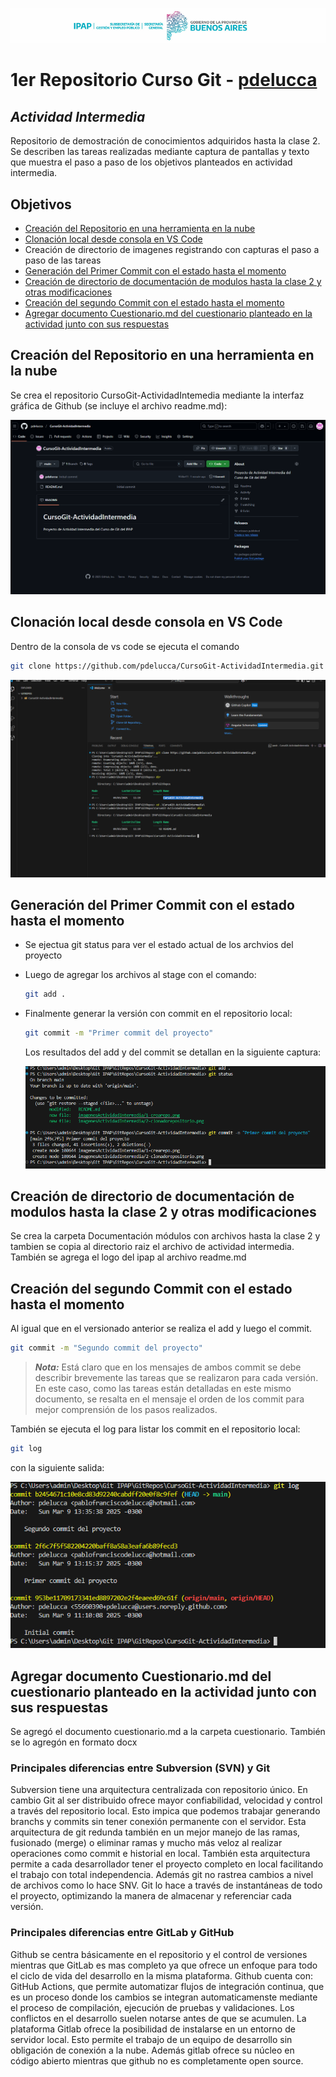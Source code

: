  ![Clonado de Repositorio](imagenesActividadIntermedia/ipapcabecera.png)

# 1er Repositorio Curso Git - [pdelucca](https://github.com/pdelucca)

## _Actividad Intermedia_

Repositorio de demostración de conocimientos adquiridos hasta la clase 2. Se describen las tareas realizadas mediante captura de pantallas y texto que muestra el paso a paso de los objetivos planteados en actividad intermedia.

## Objetivos

- [Creación del Repositorio en una herramienta en la nube](#creaci%C3%B3n-del-repositorio-en-una-herramienta-en-la-nube)
- [Clonación local desde consola en VS Code](#clonaci%C3%B3n-local-desde-consola-en-vs-code)
- Creación de directorio de imagenes registrando con capturas el paso a paso de las tareas
- [Generación del Primer Commit con el estado hasta el momento](#generaci%C3%B3n-del-primer-commit-con-el-estado-hasta-el-momento)
- [Creación de directorio de documentación de modulos hasta la clase 2 y otras modificaciones](#creaci%C3%B3n-de-directorio-de-documentaci%C3%B3n-de-modulos-hasta-la-clase-2-y-otras-modificaciones)
- [Creación del segundo Commit con el estado hasta el momento](#creaci%C3%B3n-del-segundo-commit-con-el-estado-hasta-el-momento)
- [Agregar documento Cuestionario.md del cuestionario planteado en la actividad junto con sus respuestas](#agregar-documento-cuestionariomd-del-cuestionario-planteado-en-la-actividad-junto-con-sus-respuestas)


## Creación del Repositorio en una herramienta en la nube

Se crea el repositorio CursoGit-ActividadIntemedia mediante la interfaz gráfica de Github (se incluye el archivo readme.md):

![Creación del Repositorio](imagenesActividadIntermedia/1-crearepo.png)

## Clonación local desde consola en VS Code
Dentro de la consola de vs code se ejecuta el comando
```sh
git clone https://github.com/pdelucca/CursoGit-ActividadIntermedia.git
```

![Clonado de Repositorio](imagenesActividadIntermedia/2-clonadorepositorio.png)

## Generación del Primer Commit con el estado hasta el momento
   - Se ejectua git status para ver el estado actual de los archvios del proyecto
   - Luego de agregar los archivos al stage con el comando:
   
      ```sh
      git add .
      ```
   - Finalmente generar la versión con commit en el repositorio local:
     
     ```sh
     git commit -m "Primer commit del proyecto"
     ```

      Los resultados del add y del commit se detallan en la siguiente captura:


      ![Clonado de Repositorio](imagenesActividadIntermedia/3-AddCommit.png)

  ## Creación de directorio de documentación de modulos hasta la clase 2 y otras modificaciones

  Se crea la carpeta Documentación módulos con archivos hasta la clase 2 y tambien se copia al directorio raiz el archivo de actividad intermedia.
  También se agrega el logo del ipap al archivo readme.md

  ## Creación del segundo Commit con el estado hasta el momento
  
  Al igual que en el versionado anterior se realiza el add y luego el commit. 

  ```sh
  git commit -m "Segundo commit del proyecto"
  ```

   > **_Nota:_** Está claro que en los mensajes de ambos commit se debe describir brevemente las tareas que se realizaron para cada versión. En este caso, como las tareas están detalladas en este mismo documento, se resalta en el mensaje el orden de los commit para mejor comprensión de los pasos realizados.


También se ejecuta el log para listar los commit en el repositorio local:
```sh
git log
```

 con la siguiente salida:

   ![Clonado de Repositorio][def]

   [def]: imagenesActividadIntermedia/gitlog.png

   
## Agregar documento Cuestionario.md del cuestionario planteado en la actividad junto con sus respuestas
Se agregó el documento cuestionario.md a la carpeta cuestionario. También se lo agregón en formato docx


###	Principales diferencias entre Subversion (SVN) y Git 

 Subversion tiene una arquitectura centralizada con repositorio único. En cambio Git al ser distribuido ofrece mayor confiabilidad, velocidad y control a través del repositorio local. Esto impica que podemos trabajar generando branchs y commits sin tener conexión permanente con el servidor.
Esta arquitectura de git redunda también en un mejor manejo de las ramas, fusionado (merge) o eliminar ramas  y mucho más veloz al realizar operaciones como commit e historial en local.
También esta arquitectura permite a cada desarrollador tener el proyecto completo en local facilitando el trabajo con total independencia.
Además git no rastrea cambios a nivel de archivos como lo hace SNV. Git lo hace a través de instantáneas de todo el proyecto, optimizando la manera de almacenar y referenciar cada versión.

### Principales diferencias entre GitLab y GitHub
Github se centra básicamente en el repositorio y el control de versiones mientras que GitLab es mas completo ya que ofrece un enfoque para todo el ciclo de vida del desarrollo en la misma plataforma.
Github cuenta con: GitHub Actions, que permite automatizar flujos de integración continua, que es un proceso donde los cambios se integran automaticamenste mediante el proceso de compilación, ejecución de pruebas y validaciones. Los conflictos en el desarrollo suelen notarse antes de que se acumulen.
La plataforma Gitlab ofrece la posibilidad de instalarse en un entorno de servidor local. Esto permite el trabajo de un equipo de desarrollo sin obligación de  conexión a la nube.
Además gitlab ofrece su núcleo en código abierto mientras que github no es completamente open source.
